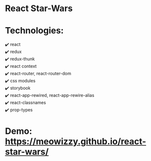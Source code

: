 # React Star-Wars

# Technologies:
✔️ react  
✔️ redux   
✔️ redux-thunk  
✔️ react context  
✔️ react-router, react-router-dom  
✔️ css modules  
✔️ storybook  
✔️ react-app-rewired, react-app-rewire-alias  
✔️ react-classnames  
✔️ prop-types  

# Demo: https://meowizzy.github.io/react-star-wars/

